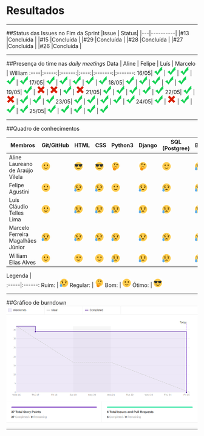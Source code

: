 # Resultados

***

##Status das Issues no Fim da Sprint
|Issue 	| Status|
|---|----------|
|#13 |Concluída |
|#15 |Concluída |
|#29 |Concluída |
|#28 |Concluída |
|#27 |Concluída |
|#26 |Concluída |

***

##Presença do time nas *daily meetings*
Data | Aline | Felipe | Luís | Marcelo | William
:----|:-----:|:------:|:----:|:-------:|:-------:
16/05| ![Presente](../../img/ok.png) | ![Presente](../../img/ok.png) | ![Presente](../../img/ok.png) | ![Presente](../../img/ok.png) | ![Presente](../../img/ok.png) 
17/05| ![Presente](../../img/ok.png) | ![Presente](../../img/ok.png) | ![Presente](../../img/ok.png) | ![Presente](../../img/ok.png) | ![Presente](../../img/ok.png)
18/05| ![Presente](../../img/ok.png) | ![Presente](../../img/ok.png) | ![Presente](../../img/ok.png) | ![Presente](../../img/ok.png) | ![Presente](../../img/ok.png)
19/05| ![Presente](../../img/ok.png) | ![Faltou](../../img/x.png) | ![Faltou](../../img/x.png) | ![Presente](../../img/ok.png) | ![Faltou](../../img/x.png)
21/05| ![Presente](../../img/ok.png) | ![Presente](../../img/ok.png) | ![Presente](../../img/ok.png) | ![Presente](../../img/ok.png) | ![Presente](../../img/ok.png)
22/05| ![Presente](../../img/ok.png) | ![Faltou](../../img/x.png) | ![Presente](../../img/ok.png) | ![Presente](../../img/ok.png) | ![Presente](../../img/ok.png)
23/05| ![Presente](../../img/ok.png) | ![Presente](../../img/ok.png) | ![Presente](../../img/ok.png) | ![Presente](../../img/ok.png) | ![Presente](../../img/ok.png)
24/05| ![Presente](../../img/ok.png) | ![Faltou](../../img/x.png) | ![Presente](../../img/ok.png) | ![Presente](../../img/ok.png) | ![Presente](../../img/ok.png)
25/05| ![Presente](../../img/ok.png) | ![Presente](../../img/ok.png) | ![Presente](../../img/ok.png) | ![Presente](../../img/ok.png) | ![Presente](../../img/ok.png)

***

##Quadro de conhecimentos

Membros | Git/GitHub | HTML | CSS | Python3 | Django | SQL (Postgree) | Bootstrap
------- | --- | ---- | --- | -------- | ------ | -------------- | ---------
Aline Laureano de Araújo Vilela   | ![Bom](../../img/happy.png) | ![Ótimo](../../img/cool.png) | ![Ótimo](../../img/cool.png) | ![Regular](../../img/thinking.png) | ![Regular](../../img/thinking.png) | ![Bom](../../img/happy.png) | ![Ruim](../../img/sad.png)
Felipe Agustini | ![Bom](../../img/happy.png) | ![Ruim](../../img/sad.png)  | ![Ruim](../../img/sad.png) | ![Bom](../../img/happy.png) | ![Ruim](../../img/sad.png) | ![Ruim](../../img/sad.png) | ![Ruim](../../img/sad.png)
Luís Cláudio Telles Lima | ![Bom](../../img/happy.png) | ![Ruim](../../img/sad.png)  | ![Ruim](../../img/sad.png)  | ![Ruim](../../img/sad.png) | ![Ruim](../../img/sad.png) | ![Ruim](../../img/sad.png) | ![Ruim](../../img/sad.png)
Marcelo Ferreira Magalhães Júnior | ![Ruim](../../img/sad.png)  | ![Ruim](../../img/sad.png)  | ![Ruim](../../img/sad.png)  | ![Ruim](../../img/sad.png)  | ![Ruim](../../img/sad.png) | ![Ruim](../../img/sad.png) | ![Ruim](../../img/sad.png)
William Elias Alves | ![Bom](../../img/happy.png) | ![Bom](../../img/happy.png) | ![Bom](../../img/happy.png) | ![Ruim](../../img/sad.png)  | ![Ruim](../../img/sad.png) | ![Ruim](../../img/sad.png) | ![Ruim](../../img/sad.png)

Legenda |  
:-----|:------:
 Ruim: | ![Ruim](../../img/sad.png)
 Regular: | ![Regular](../../img/thinking.png) 
 Bom: | ![Bom](../../img/happy.png)
 Ótimo: | ![Ótimo](../../img/cool.png)

***

##Gráfico de burndown
![Burndown Sprint04](/img/burndown_sprint04.png)

***